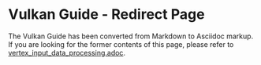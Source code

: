 # Vulkan Guide - Redirect Page

The Vulkan  Guide has been converted from Markdown to Asciidoc markup. If you are looking for the former contents of this page, please refer to [vertex_input_data_processing.adoc](./vertex_input_data_processing.adoc).
